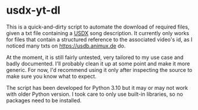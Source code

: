 # usdx-yt-dl

This is a quick-and-dirty script to automate the download of required files, given a txt file containing a
[USDX](https://github.com/UltraStar-Deluxe/USDX) song description. It currently only works for files that contain
a structured reference to the associated video's id, as I noticed many txts on https://usdb.animux.de do.

At the moment, it is still fairly untested, very tailored to my use case and badly documented. I'll probably clean it up at
some point and make it more generic. For now, I'd recommend using it only after inspecting the source to make sure you know
what to expect.

The script has been developed for Python 3.10 but it may or may not work with older Python version. I took care to only use
built-in libraries, so no packages need to be installed.
